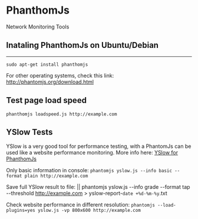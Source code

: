 # PhanthomJs
Network Monitoring Tools

## Inataling PhanthomJs on Ubuntu/Debian 
--------------

 `` sudo apt-get install phanthomjs ``
 
For other operating systems, check this link:
 http://phantomjs.org/download.html


## Test page load speed

 `` phanthomjs loadspeed.js http://example.com ``


## YSlow Tests
YSlow is a very good tool for performance testing, with a PhantomJs can be used like a website performance monitoring.
More info here: [YSlow for PhanthomJs](http://yslow.org/phantomjs/)

Only basic information in console:
  `` phantomjs yslow.js --info basic --format plain http://example.com ``


Save full YSlow result to file:
  || phantomjs yslow.js --info grade --format tap --threshold http://example.com  > yslow-report-`date +%d-%m-%y`.txt  

Check website performance in different resolution:
  `` phantomjs --load-plugins=yes yslow.js -vp 800x600 http://example.com ``

